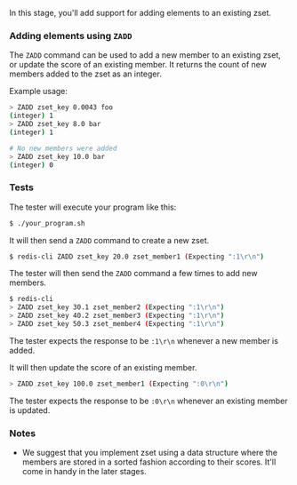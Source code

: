 In this stage, you'll add support for adding elements to an existing zset.

### Adding elements using `ZADD`

The `ZADD` command can be used to add a new member to an existing zset, or update the score of an existing member. It returns the count of new members added to the zset as an integer.


Example usage:
```bash
> ZADD zset_key 0.0043 foo
(integer) 1
> ZADD zset_key 8.0 bar
(integer) 1

# No new members were added
> ZADD zset_key 10.0 bar
(integer) 0
```

### Tests

The tester will execute your program like this:

```bash
$ ./your_program.sh
```

It will then send a `ZADD` command to create a new zset.

```bash
$ redis-cli ZADD zset_key 20.0 zset_member1 (Expecting ":1\r\n")
```

The tester will then send the `ZADD` command a few times to add new members.

```bash
$ redis-cli
> ZADD zset_key 30.1 zset_member2 (Expecting ":1\r\n")
> ZADD zset_key 40.2 zset_member3 (Expecting ":1\r\n")
> ZADD zset_key 50.3 zset_member4 (Expecting ":1\r\n")
```

The tester expects the response to be `:1\r\n` whenever a new member is added.

It will then update the score of an existing member.
```bash
> ZADD zset_key 100.0 zset_member1 (Expecting ":0\r\n")
```

The tester expects the response to be `:0\r\n` whenever an existing member is updated.

### Notes
- We suggest that you implement zset using a data structure where the members are stored in a sorted fashion according to their scores. It'll come in handy in the later stages.